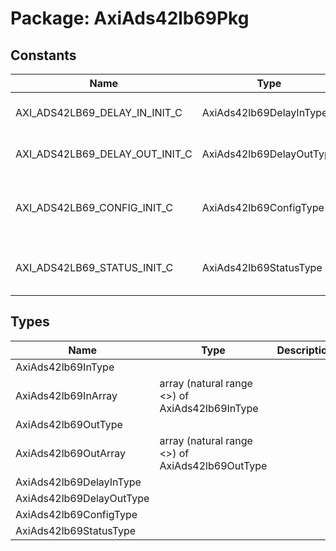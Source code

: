 # Package: AxiAds42lb69Pkg

## Constants

| Name                           | Type                     | Value                                                                                                                                                                                                                                                                | Description |
| ------------------------------ | ------------------------ | -------------------------------------------------------------------------------------------------------------------------------------------------------------------------------------------------------------------------------------------------------------------- | ----------- |
| AXI_ADS42LB69_DELAY_IN_INIT_C  | AxiAds42lb69DelayInType  |  (       load => (others =>(others => '0')),<br><span style="padding-left:20px">       rst  => '0',<br><span style="padding-left:20px">       data => (others => '0'))                                                                                               |             |
| AXI_ADS42LB69_DELAY_OUT_INIT_C | AxiAds42lb69DelayOutType |  (       rdy  => '0',<br><span style="padding-left:20px">       data => (others => (others => (others => '0'))))                                                                                                                                                     |             |
| AXI_ADS42LB69_CONFIG_INIT_C    | AxiAds42lb69ConfigType   |  (       dmode   => (others => '0'),<br><span style="padding-left:20px">       invert  => (others => '0'),<br><span style="padding-left:20px">       convert => (others => '0'),<br><span style="padding-left:20px">       delayIn => AXI_ADS42LB69_DELAY_IN_INIT_C) |             |
| AXI_ADS42LB69_STATUS_INIT_C    | AxiAds42lb69StatusType   |  (       adcValid => (others => '0'),<br><span style="padding-left:20px">       adcData  => (others => x"0000"),<br><span style="padding-left:20px">       delayOut => AXI_ADS42LB69_DELAY_OUT_INIT_C)                                                               |             |
## Types

| Name                     | Type                                             | Description |
| ------------------------ | ------------------------------------------------ | ----------- |
| AxiAds42lb69InType       |                                                  |             |
| AxiAds42lb69InArray      | array (natural range <>) of AxiAds42lb69InType   |             |
| AxiAds42lb69OutType      |                                                  |             |
| AxiAds42lb69OutArray     | array (natural range <>) of AxiAds42lb69OutType  |             |
| AxiAds42lb69DelayInType  |                                                  |             |
| AxiAds42lb69DelayOutType |                                                  |             |
| AxiAds42lb69ConfigType   |                                                  |             |
| AxiAds42lb69StatusType   |                                                  |             |
